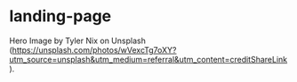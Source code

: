 # landing-page

Hero Image by Tyler Nix on Unsplash (https://unsplash.com/photos/wVexcTg7oXY?utm_source=unsplash&utm_medium=referral&utm_content=creditShareLink).
  